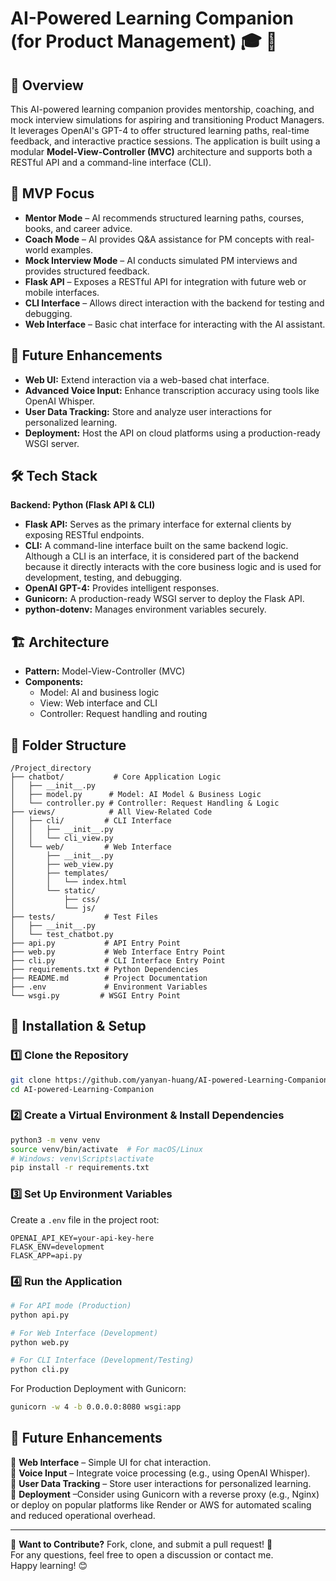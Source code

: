 # AI-Powered Learning Companion (for Product Management) 🎓 🚀

## 📌 Overview
This AI-powered learning companion provides mentorship, coaching, and mock interview simulations for aspiring and transitioning Product Managers. It leverages OpenAI's GPT-4 to offer structured learning paths, real-time feedback, and interactive practice sessions. The application is built using a modular **Model-View-Controller (MVC)** architecture and supports both a RESTful API and a command-line interface (CLI).

## 🎯 MVP Focus
- **Mentor Mode** – AI recommends structured learning paths, courses, books, and career advice.
- **Coach Mode** – AI provides Q&A assistance for PM concepts with real-world examples.
- **Mock Interview Mode** – AI conducts simulated PM interviews and provides structured feedback.
- **Flask API** – Exposes a RESTful API for integration with future web or mobile interfaces.
- **CLI Interface** – Allows direct interaction with the backend for testing and debugging.
- **Web Interface** – Basic chat interface for interacting with the AI assistant.

## 🚀 Future Enhancements
- **Web UI:** Extend interaction via a web-based chat interface.
- **Advanced Voice Input:** Enhance transcription accuracy using tools like OpenAI Whisper.
- **User Data Tracking:** Store and analyze user interactions for personalized learning.
- **Deployment:** Host the API on cloud platforms using a production-ready WSGI server.

## 🛠️ Tech Stack
**Backend: Python (Flask API & CLI)**  
- **Flask API:** Serves as the primary interface for external clients by exposing RESTful endpoints.
- **CLI:** A command-line interface built on the same backend logic. Although a CLI is an interface, it is considered part of the backend because it directly interacts with the core business logic and is used for development, testing, and debugging.
- **OpenAI GPT-4:** Provides intelligent responses.
- **Gunicorn:** A production-ready WSGI server to deploy the Flask API.
- **python-dotenv:** Manages environment variables securely.

## 🏗️ Architecture
- **Pattern:** Model-View-Controller (MVC)
- **Components:**
  - Model: AI and business logic
  - View: Web interface and CLI
  - Controller: Request handling and routing

## 📂 Folder Structure
```
/Project_directory
├── chatbot/           # Core Application Logic
│   ├── __init__.py
│   ├── model.py      # Model: AI Model & Business Logic
│   └── controller.py # Controller: Request Handling & Logic
├── views/            # All View-Related Code
│   ├── cli/         # CLI Interface
│   │   ├── __init__.py
│   │   └── cli_view.py
│   └── web/         # Web Interface
│       ├── __init__.py
│       ├── web_view.py
│       ├── templates/
│       │   └── index.html
│       └── static/
│           ├── css/
│           └── js/
├── tests/           # Test Files
│   ├── __init__.py
│   └── test_chatbot.py
├── api.py           # API Entry Point
├── web.py           # Web Interface Entry Point
├── cli.py           # CLI Interface Entry Point
├── requirements.txt # Python Dependencies
├── README.md        # Project Documentation
├── .env             # Environment Variables
└── wsgi.py         # WSGI Entry Point
```

## 🔧 Installation & Setup

### 1️⃣ Clone the Repository
```bash
git clone https://github.com/yanyan-huang/AI-powered-Learning-Companion.git
cd AI-powered-Learning-Companion
```

### 2️⃣ Create a Virtual Environment & Install Dependencies  
```bash
python3 -m venv venv
source venv/bin/activate  # For macOS/Linux
# Windows: venv\Scripts\activate
pip install -r requirements.txt
```

### 3️⃣ Set Up Environment Variables
Create a `.env` file in the project root:
```
OPENAI_API_KEY=your-api-key-here
FLASK_ENV=development
FLASK_APP=api.py
```

### 4️⃣ Run the Application
```bash
# For API mode (Production)
python api.py

# For Web Interface (Development)
python web.py

# For CLI Interface (Development/Testing)
python cli.py
```

For Production Deployment with Gunicorn:
```bash
gunicorn -w 4 -b 0.0.0.0:8080 wsgi:app
```

## 🔮 Future Enhancements  
🚀 **Web Interface** – Simple UI for chat interaction.  
🚀 **Voice Input** – Integrate voice processing (e.g., using OpenAI Whisper).  
🚀 **User Data Tracking** – Store user interactions for personalized learning.  
🚀 **Deployment** –Consider using Gunicorn with a reverse proxy (e.g., Nginx) or deploy on popular platforms like Render or AWS for automated scaling and reduced operational overhead.


---

🔗 **Want to Contribute?** Fork, clone, and submit a pull request! 🚀  
For any questions, feel free to open a discussion or contact me.  
Happy learning! 😊
